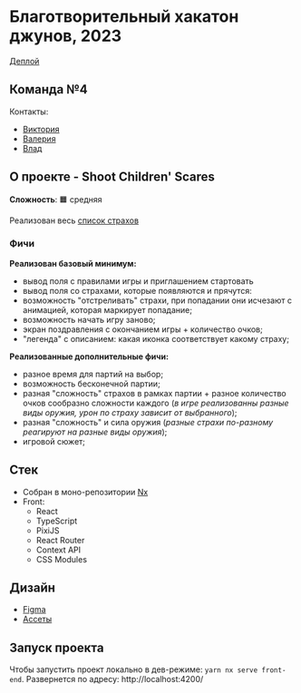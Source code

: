 # Благотворительный хакатон джунов, 2023

[Деплой](https://stronger-than-fears.vercel.app)

## Команда №4

Контакты:

- [Виктория](https://t.me/Veles_Pan)
- [Валерия](https://t.me/valeriefilatova)
- [Влад](https://t.me/richeo)

## О проекте - Shoot Children' Scares

**Сложность**: 🟧 средняя

Реализован весь [список страхов](https://docs.google.com/document/d/16nTLrzaVVOPffb91CrFZO0fv1KRhJQ1_hNFxRFyPYvQ/edit)

### Фичи

**Реализован базовый минимум:**

- вывод поля с правилами игры и приглашением стартовать
- вывод поля со страхами, которые появляются и прячутся:
- возможность "отстреливать" страхи, при попадании они исчезают с анимацией, которая маркирует попадание;
- возможность начать игру заново;
- экран поздравления с окончанием игры + количество очков;
- "легенда" с описанием: какая иконка соответствует какому страху;

**Реализованные дополнительные фичи:**

- разное время для партий на выбор;
- возможность бесконечной партии;
- разная "сложность" страхов в рамках партии + разное количество очков сообразно сложности каждого (_в игре реализованны разные виды оружия, урон по страху зависит от выбранного_);
- разная "сложность" и сила оружия (_разные страхи по-разному реагируют на разные виды оружия_);
- игровой сюжет;
<!-- - возможность красиво пошарить свой результат или профиль в соцсетях; -->

## Стек

- Собран в моно-репозитории [Nx](https://nx.dev/)
- Front:
  - React
  - TypeScript
  - PixiJS
  - React Router
  - Context API
  - CSS Modules

## Дизайн

- [Figma](https://www.figma.com/file/0RmaO2deCu9OWJX3KDXNBC/%D0%A5%D0%B0%D1%82%D0%B0%D0%BA%D0%BE%D0%BD---Shoot-Children'-Scares?type=design&node-id=0-1&mode=design&t=mUkQQJVnxiiVFAvh-0)
- [Ассеты](https://drive.google.com/drive/folders/1YExsj424hx9fiY5FuZyl6qU1yePhjKpq)

## Запуск проекта

Чтобы запустить проект локально в дев-режиме: `yarn nx serve front-end`.
Развернется по адресу: http://localhost:4200/
